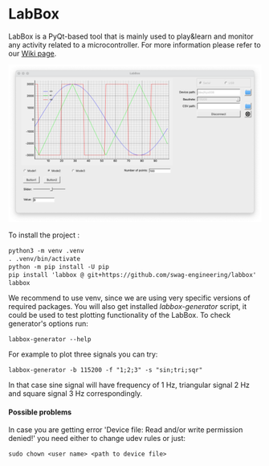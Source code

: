 # LabBox

LabBox is a PyQt-based tool that is mainly used to play&learn and monitor any activity related to a microcontroller. For
more information please refer to our [Wiki page](https://github.com/swag-engineering/labbox/wiki).

![LabBox screenshot](docs/screenshot.png)

To install the project :

``` shell
python3 -m venv .venv
. .venv/bin/activate
python -m pip install -U pip
pip install 'labbox @ git+https://github.com/swag-engineering/labbox'
labbox
```  

We recommend to use venv, since we are using very specific versions of required packages. You will also get installed
*labbox-generator* script, it could be used to test plotting functionality of the LabBox. To check generator's options
run:

``` shell
labbox-generator --help
```  

For example to plot three signals you can try:

``` shell
labbox-generator -b 115200 -f "1;2;3" -s "sin;tri;sqr"
```  

In that case sine signal will have frequency of 1 Hz, triangular signal 2 Hz and square signal 3 Hz correspondingly.

#### Possible problems

In case you are getting error 'Device file: Read and/or write permission denied!' you need either to change udev rules
or just:

``` shell
sudo chown <user name> <path to device file>
```